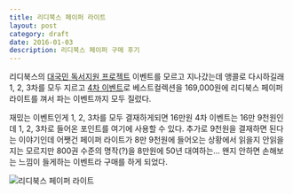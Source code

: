 ```yaml
---
title: 리디북스 페이퍼 라이트
layout: post
category: draft
date: 2016-01-03
description: 리디북스 페이퍼 구매 후기
---
```


리디북스의 [대국민 독서지원 프로젝트](https://ridibooks.com/event/3357) 이벤트를 모르고 지나갔는데 앵콜로 다시하길래 1, 2, 3차를 모두 지르고 [4차 이벤트](https://ridibooks.com/event/3414)로 베스트컬렉션을 169,000원에 리디북스 페이퍼 라이트를 껴서 파는 이벤트까지 모두 질렀다.  

재밌는 이벤트인게 1, 2, 3차를 모두 결재하게되면 16만원 4차 이벤트는 16만 9천원인데 1, 2, 3차로 들어온 포인트를 여기에 사용할 수 있다. 추가로 9천원을 결재하면 된다는 이야기인데 어쨋건 페이퍼 라이트가 8만 9천원에 들어오는 상황에서 읽을지 안읽을지는 모르지만 800권 수준의 명작(?)을 8만원에 50년 대여하는... 왠지 안하면 손해보는 느낌이 들게하는 이벤트라 구매를 하게 되었다.  

![리디북스 페이퍼 라이트](https://lh3.googleusercontent.com/A7tJnUY51gHd1J_vctLvGs4DpUEk15uWTP5bJeiTHVtBtEfJFmyCHOQJFIwQX-Y_kPtDqUX94LHIb6WjS2bAyeudpD9_XgLl0Tqvyg6YUdtzDGWBGDIX65vjXeKGXR9SaIhu9bbhQ4yZ-Hot6rwnielK1psNWfwFkwT1CUMTQtjY4d68ZUDbTYu8jbNglzexJyvaW_zuVOUD0R98R0Q8xclQkmswxmmw1XNiTASKDnnlWulRX2XZd2D8P_5oFFJD2mGcEJOw-NJCs2AnSLN35VrYLkz_4hrNN8JK2shsvsXSVZje2E0MLrdhlv7s9iFgKZ5WhLM5oqklfnlVJdmutm74DmN-kTnC5Z92N2prR-1RbeVBF_cu3D6t9seouetZfgUffoiqZk-rEcVmRga-wE9k_wovfgVQIWJ9909vzoO0RRUj4V83MOpRNlWsUngFHmStZhVYoaMuruhFHmHnBNGh2hEE3B0rlbbip8nKPinq8rT9oUTcDDxahQYFzf2Ue6tAFQcatTh1oyzZ72Xe3TmzslP79Q2cWUxqejLw53g2gKXTcpb70mGaNsuZlbcT2W9HJw=w1716-h1287-no)
